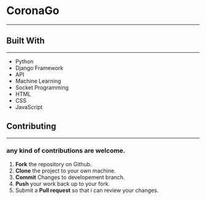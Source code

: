 ﻿#  CoronaGo
***

##  Built With
***
*  Python
*  Django Framework
*  API
*  Machine Learning
*  Socket Programming
*  HTML
*  CSS
*  JavaScript




##  Contributing
***
###  any kind of contributions are welcome.
1.  **Fork** the repository on Github.
2.  **Clone** the project to your own machine.
3.  **Commit** Changes to developement branch.
4.  **Push** your work back up to your fork.
5.  Submit a **Pull request** so that i can review your changes.
